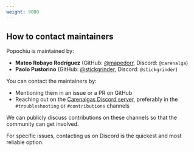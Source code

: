 ```yaml
---
weight: 9080
---
```


## How to contact maintainers

Popochiu is maintained by:

* **Mateo Robayo Rodríguez** (GitHub: [@mapedorr](https://github.com/mapedorr), Discord: `@carenalga`)
* **Paolo Pustorino** (GitHub: [@stickgrinder](https://github.com/stickgrinder), Discord: `@stickgrinder`)

You can contact the maintainers by:

* Mentioning them in an issue or a PR on GitHub
* Reaching out on the [Carenalgas Discord server](https://discord.gg/WCnW2yAN), preferably in the `#troubleshooting` or `#contributions` channels

We can publicly discuss contributions on these channels so that the community can get involved.

For specific issues, contacting us on Discord is the quickest and most reliable option.

